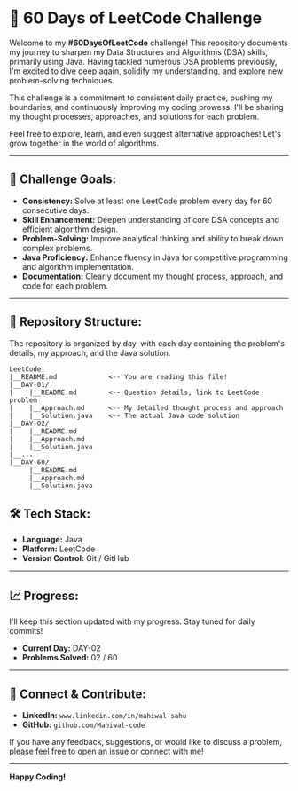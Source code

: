 # 🚀 60 Days of LeetCode Challenge

Welcome to my **#60DaysOfLeetCode** challenge! This repository documents my journey to sharpen my Data Structures and Algorithms (DSA) skills, primarily using Java. Having tackled numerous DSA problems previously, I'm excited to dive deep again, solidify my understanding, and explore new problem-solving techniques.

This challenge is a commitment to consistent daily practice, pushing my boundaries, and continuously improving my coding prowess. I'll be sharing my thought processes, approaches, and solutions for each problem.

Feel free to explore, learn, and even suggest alternative approaches! Let's grow together in the world of algorithms.

---

## 🎯 Challenge Goals:

- **Consistency:** Solve at least one LeetCode problem every day for 60 consecutive days.
- **Skill Enhancement:** Deepen understanding of core DSA concepts and efficient algorithm design.
- **Problem-Solving:** Improve analytical thinking and ability to break down complex problems.
- **Java Proficiency:** Enhance fluency in Java for competitive programming and algorithm implementation.
- **Documentation:** Clearly document my thought process, approach, and code for each problem.

---

## 📂 Repository Structure:

The repository is organized by day, with each day containing the problem's details, my approach, and the Java solution.

```
LeetCode
|__README.md             <-- You are reading this file!
|__DAY-01/
|    |__README.md        <-- Question details, link to LeetCode problem
|    |__Approach.md      <-- My detailed thought process and approach
|    |__Solution.java    <-- The actual Java code solution
|__DAY-02/
|    |__README.md
|    |__Approach.md
|    |__Solution.java
|__...
|__DAY-60/
     |__README.md
     |__Approach.md
     |__Solution.java
```

## 🛠️ Tech Stack:

- **Language:** Java
- **Platform:** LeetCode
- **Version Control:** Git / GitHub

---

## 📈 Progress:

I'll keep this section updated with my progress. Stay tuned for daily commits!

- **Current Day:** DAY-02
- **Problems Solved:** 02 / 60

---

## 🙌 Connect & Contribute:

- **LinkedIn:** `www.linkedin.com/in/mahiwal-sahu`
- **GitHub:** `github.com/Mahiwal-code`

If you have any feedback, suggestions, or would like to discuss a problem, please feel free to open an issue or connect with me!

---

**Happy Coding!**
